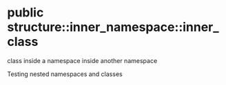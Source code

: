 # <a name='structure-inner_namespace-inner_class' /> public structure::inner_namespace::inner_class

class inside a namespace inside another namespace 



Testing nested namespaces and classes 




